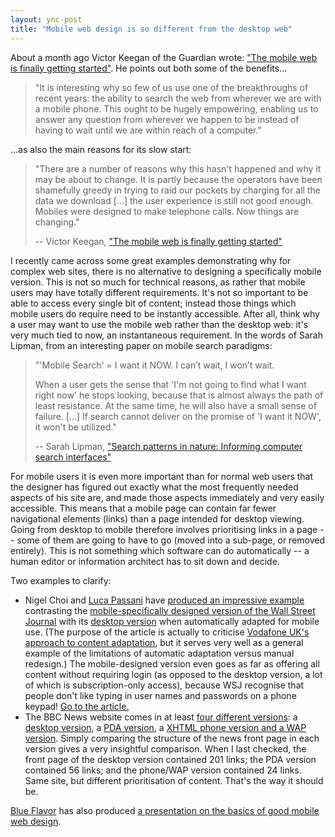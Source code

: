 ```yaml
---
layout: ync-post
title: "Mobile web design is so different from the desktop web"
---
```


About a month ago Victor Keegan of the Guardian wrote:
["The mobile web is finally getting
started"](http://www.guardian.co.uk/technology/2007/oct/25/comment.mobilephones). He points out both
some of the
benefits...

> "It is interesting why so few of us use one of the breakthroughs of recent
> years: the ability to search the web from wherever we are with a mobile phone. This ought to be
> hugely empowering, enabling us to answer any question from wherever we happen to be instead of
> having to wait until we are within reach of a computer."

...as also the main reasons for its slow start:

> "There are a number of reasons why this hasn't happened and why it may be about
> to change. It is partly because the operators have been shamefully greedy in trying to raid our
> pockets by charging for all the data we download \[...\] the user experience is still not good
> enough. Mobiles were designed to make telephone calls. Now things are
> changing."
>
>-- Victor Keegan,
> ["The mobile web is finally getting started"](http://www.guardian.co.uk/technology/2007/oct/25/comment.mobilephones)

I recently came across some great examples demonstrating why for complex web sites, there is no
alternative to designing a specifically mobile version. This is not so much for technical reasons,
as rather that mobile users may have totally different requirements. It's not so important to be
able to access every single bit of content; instead those things which mobile users do require need
to be instantly accessible. After all, think why a user may want to use the mobile web rather than
the desktop web: it's very much tied to now, an instantaneous requirement. In the words of Sarah
Lipman, from an interesting paper on mobile search paradigms:

> "'Mobile Search' = I want it NOW. I can’t wait, I won’t wait.
>
> When a user gets the sense that 'I'm not going to find what I want right now' he stops looking, because
> that is almost always the path of least resistance. At the same time, he will also have a small
> sense of failure. \[...\] If search cannot deliver on the promise of 'I want it NOW', it won't be
> utilized."
>
> -- Sarah Lipman,
> ["Search patterns in nature: Informing computer search interfaces"](http://www.mobileuserexperience.com/mex-sarahlipman.pdf)

For mobile
users it is even more important than for normal web users that the designer has figured out exactly
what the most frequently needed aspects of his site are, and made those aspects immediately and very
easily accessible. This means that a mobile page can contain far fewer navigational elements (links)
than a page intended for desktop viewing. Going from desktop to mobile therefore involves
prioritising links in a page -- some of them are going to have to go (moved into a sub-page, or
removed entirely). This is not something which software can do automatically -- a human editor or
information architect has to sit down and decide.

Two examples to clarify:

* Nigel Choi and
[Luca Passani](http://www.passani.it/) have
[produced an impressive example](http://wurfl.sourceforge.net/vodafonerant/vodawsj/nigel.html)
contrasting the
[mobile-specifically designed version of the Wall Street Journal](http://mobile2.wsj.com/) with its
[desktop version](http://online.wsj.com/) when automatically adapted for mobile use. (The purpose of
the article is actually to criticise
[Vodafone UK's approach to content
adaptation](http://www.vodafonebetavine.net/web/guest/forums/message_boards/message/478), but it
serves very well as a general example of the limitations of automatic adaptation versus manual
redesign.) The mobile-designed version even goes as far as offering all content without requiring
login (as opposed to the desktop version, a lot of which is subscription-only access), because WSJ
recognise that people don't like typing in user names and passwords on a phone keypad!
[Go to the
article.](http://wurfl.sourceforge.net/vodafonerant/vodawsj/nigel.html)
* The BBC News
website comes in at least
[four different versions](http://www.bbc.co.uk/mobile/web/versions.shtml): a
[desktop version](http://news.bbc.co.uk/), a
[PDA version](http://news.bbc.co.uk/nolpda/ukfs_news/hi/default.stm?), a
[XHTML phone version and a WAP version](http://www.bbc.co.uk/mobile/bbc_news/). Simply comparing the
structure of the news front page in each version gives a very insightful comparison. When I last
checked, the front page of the desktop version contained 201 links; the PDA version contained 56
links; and the phone/WAP version contained 24 links. Same site, but different prioritisation of
content. That's the way it should
be.

[Blue Flavor](http://www.blueflavor.com/) has also produced
[a presentation on the basics of good mobile web
design](http://www.scribd.com/doc/39925/Everything-you-wanted-to-know-about-the-mobile-web-but-were-afraid-to-askblueflavorcom).
